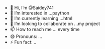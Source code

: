 - 👋 Hi, I’m @Saidey741
- 👀 I’m interested in ...paython
- 🌱 I’m currently learning ...html
- 💞️ I’m looking to collaborate on ...my project
- 📫 How to reach me ... every time
- 😄 Pronouns: ...
- ⚡ Fun fact: ..

<!---
Saidey741/Saidey741 is a ✨ special ✨ repository because its `README.md` (this file) appears on your GitHub profile.
You can click the Preview link to take a look at your changes.
--->
